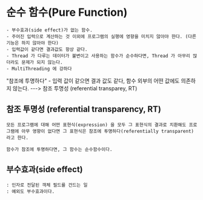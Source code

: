 # 순수 함수(Pure Function)
	- 부수효과(side effect)가 없는 함수.
	- 주어진 입력으로 계산하는 것 이외에 프로그램의 실행에 영향을 미치지 않아야 한다. (다른 기능은 하지 않아야 한다) 
	- 입력값이 같다면 결과값도 항상 같다.
	- Thread 가 다루는 데이터가 불변이고 사용하는 함수가 순수하다면, Thread 가 아무리 많더라도 문제가 되지 않는다.
	- MultiThreading 에 강하다

"참조에 투명하다" - 입력 값이 같으면 결과 값도 같다, 함수 외부의 어떤 값에도 의존하지 않는다.
---> 참조 투명성 (referential transparey, RT)

## 참조 투명성 (referential transparency, RT)
	모든 프로그램에 대해 어떤 표현식(expression) 을 모두 그 표현식의 결과로 치환해도 프로그램에 아무 영향이 없다면 그 표현식은 참조에 투명하다(referentially transparent) 라고 한다.
	
	함수가 참조에 투명하다면, 그 함수는 순수함수이다.


## 부수효과(side effect)
	: 인자로 전달된 객체 필드를 건드는 일
	: 예외도 부수효과이다. 
	